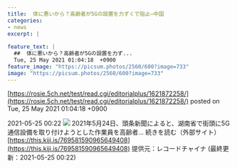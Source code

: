 ```yaml
---
title:  体に悪いから？高齢者が5Gの設置を力ずくで阻止—中国  
categories:
- news
excerpt: |
  
feature_text: |
  ##  体に悪いから？高齢者が5Gの設置を力ず...
  Tue, 25 May 2021 01:04:18  +0900
feature_image: "https://picsum.photos/2560/600?image=733"
image: "https://picsum.photos/2560/600?image=733"
---
```


[https://rosie.5ch.net/test/read.cgi/editorialplus/1621872258/](https://rosie.5ch.net/test/read.cgi/editorialplus/1621872258/)
posted on Tue, 25 May 2021 01:04:18  +0900

<!--more-->

2021-05-25 00:22 ![](https://contents.oricon.co.jp/upimg/article/3/1524/1524915/detail/img400/1d72c283740795c75f1fa6c0df7cc58e837dcf7b75013515c1887b9820fd9e98.jpg) 2021年5月24日、頭条新聞によると、湖南省で街頭に5G通信設備を取り付けようとした作業員を高齢者... 続きを読む（外部サイト） [https://this.kiji.is/769581590965649408](https://this.kiji.is/769581590965649408) 提供元：レコードチャイナ (最終更新：2021-05-25 00:22)
